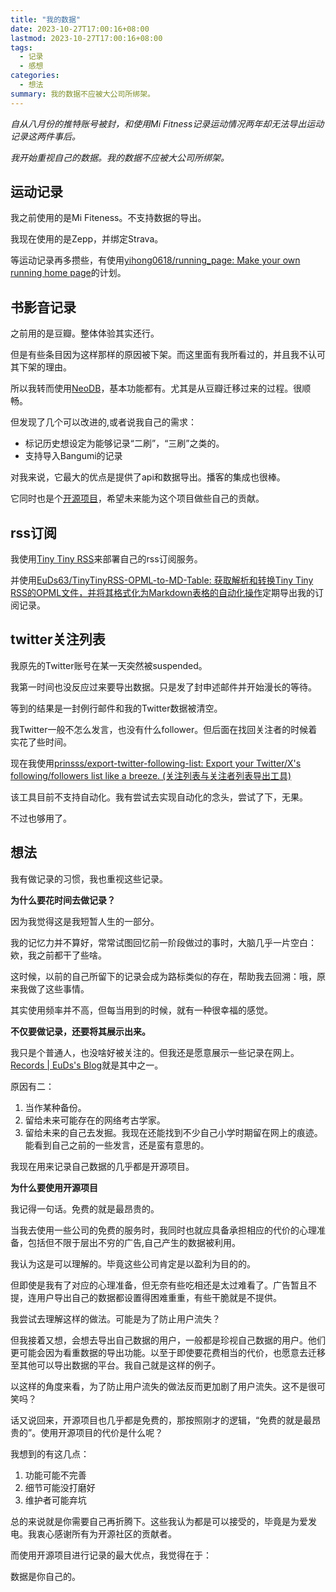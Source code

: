 ```yaml
---
title: "我的数据"
date: 2023-10-27T17:00:16+08:00
lastmod: 2023-10-27T17:00:16+08:00
tags:
  - 记录 
  - 感想
categories:
  - 想法
summary: 我的数据不应被大公司所绑架。
---
```


*自从八月份的推特账号被封，和使用Mi Fitness记录运动情况两年却无法导出运动记录这两件事后。*

*我开始重视自己的数据。我的数据不应被大公司所绑架。*

## 运动记录
我之前使用的是Mi Fiteness。不支持数据的导出。

我现在使用的是Zepp，并绑定Strava。

等运动记录再多攒些，有使用[yihong0618/running_page: Make your own running home page](https://github.com/yihong0618/running_page)的计划。

## 书影音记录
之前用的是豆瓣。整体体验其实还行。

但是有些条目因为这样那样的原因被下架。而这里面有我所看过的，并且我不认可其下架的理由。

所以我转而使用[NeoDB](https://neodb.social/discover/)，基本功能都有。尤其是从豆瓣迁移过来的过程。很顺畅。

但发现了几个可以改进的,或者说我自己的需求：

- 标记历史想设定为能够记录“二刷”，“三刷”之类的。
- 支持导入Bangumi的记录

对我来说，它最大的优点是提供了api和数据导出。播客的集成也很棒。

它同时也是个[开源项目](https://github.com/neodb-social/neodb)，希望未来能为这个项目做些自己的贡献。

## rss订阅
我使用[Tiny Tiny RSS](https://tt-rss.org/)来部署自己的rss订阅服务。

并使用[EuDs63/TinyTinyRSS-OPML-to-MD-Table: 获取解析和转换Tiny Tiny RSS的OPML文件，并将其格式化为Markdown表格的自动化操作](https://github.com/EuDs63/TinyTinyRSS-OPML-to-MD-Table)定期导出我的订阅记录。

## twitter关注列表
我原先的Twitter账号在某一天突然被suspended。

我第一时间也没反应过来要导出数据。只是发了封申述邮件并开始漫长的等待。

等到的结果是一封例行邮件和我的Twitter数据被清空。

我Twitter一般不怎么发言，也没有什么follower。但后面在找回关注者的时候着实花了些时间。

现在我使用[prinsss/export-twitter-following-list: Export your Twitter/X's following/followers list like a breeze. (关注列表与关注者列表导出工具)](https://github.com/prinsss/export-twitter-following-list/)

该工具目前不支持自动化。我有尝试去实现自动化的念头，尝试了下，无果。

不过也够用了。

## 想法

我有做记录的习惯，我也重视这些记录。

**为什么要花时间去做记录？**

因为我觉得这是我短暂人生的一部分。

我的记忆力并不算好，常常试图回忆前一阶段做过的事时，大脑几乎一片空白：欸，我之前都干了些啥。

这时候，以前的自己所留下的记录会成为路标类似的存在，帮助我去回溯：哦，原来我做了这些事情。

其实使用频率并不高，但每当用到的时候，就有一种很幸福的感觉。

**不仅要做记录，还要将其展示出来。**

我只是个普通人，也没啥好被关注的。但我还是愿意展示一些记录在网上。[Records | EuDs's Blog](https://ds63.eu.org/records/)就是其中之一。

原因有二：

1. 当作某种备份。
2. 留给未来可能存在的网络考古学家。
3. 留给未来的自己去发掘。我现在还能找到不少自己小学时期留在网上的痕迹。能看到自己之前的一些发言，还是蛮有意思的。

我现在用来记录自己数据的几乎都是开源项目。

**为什么要使用开源项目**

我记得一句话。免费的就是最昂贵的。

当我去使用一些公司的免费的服务时，我同时也就应具备承担相应的代价的心理准备，包括但不限于层出不穷的广告,自己产生的数据被利用。

我认为这是可以理解的。毕竟这些公司肯定是以盈利为目的的。

但即使是我有了对应的心理准备，但无奈有些吃相还是太过难看了。广告暂且不提，连用户导出自己的数据都设置得困难重重，有些干脆就是不提供。

我尝试去理解这样的做法。可能是为了防止用户流失？

但我接着又想，会想去导出自己数据的用户，一般都是珍视自己数据的用户。他们更可能会因为看重数据的导出功能。以至于即使要花费相当的代价，也愿意去迁移至其他可以导出数据的平台。我自己就是这样的例子。

以这样的角度来看，为了防止用户流失的做法反而更加剧了用户流失。这不是很可笑吗？

话又说回来，开源项目也几乎都是免费的，那按照刚才的逻辑，“免费的就是最昂贵的”。使用开源项目的代价是什么呢？

我想到的有这几点：

1. 功能可能不完善
2. 细节可能没打磨好
3. 维护者可能弃坑

总的来说就是你需要自己再折腾下。这些我认为都是可以接受的，毕竟是为爱发电。我衷心感谢所有为开源社区的贡献者。

而使用开源项目进行记录的最大优点，我觉得在于：

数据是你自己的。








